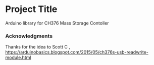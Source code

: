 # Project Title

Arduino library for CH376 Mass Storage Contoller


### Acknowledgments

Thanks for the idea to Scott C ,  https://arduinobasics.blogspot.com/2015/05/ch376s-usb-readwrite-module.html
